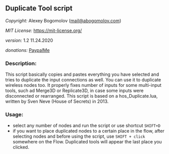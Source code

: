 ## Duplicate Tool script

_Copyright:_ Alexey Bogomolov (mail@abogomolov.com)

_MIT License:_ https://mit-license.org/

_version:_ 1.2 11.24.2020 

_donations:_ [PaypalMe](https://paypal.me/aabogomolov/10usd)

### Description:

This script basically copies and pastes everything you have selected and tries to duplicate the input connections as well. You can use it to duplicate wireless nodes too. It properly fixes number of inputs for some multi-input tools, such ad  Merge3D or Replicate3D, in case some inputs were disconnected or rearranged. This script is based on a hos_Duplicate.lua, written by Sven Neve (House of Secrets) in 2013. 



### Usage:

* select any number of nodes and run the script or use shortcut `SHIFT+D`
* if you want to place duplicated nodes to a certain place in the flow, after selecting nodes and before using the script, use `SHIFT + click` somewhere on the Flow. Duplicated tools will appear the last place you clicked. 
